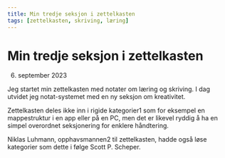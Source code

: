 ```yaml
---
title: Min tredje seksjon i zettelkasten
tags: [zettelkasten, skriving, læring]
---
```


# Min tredje seksjon i zettelkasten
06. september 2023


Jeg startet min zettelkasten med notater om læring og skriving. I dag utvidet jeg notat-systemet med en ny seksjon om kreativitet.

Zettelkasten deles ikke inn i rigide kategorier1 som for eksempel en mappestruktur i en app eller på en PC, men det er likevel ryddig å ha en simpel overordnet seksjonering for enklere håndtering.

Niklas Luhmann, opphavsmannen2 til zettelkasten, hadde også løse kategorier som dette i følge Scott P. Scheper.

